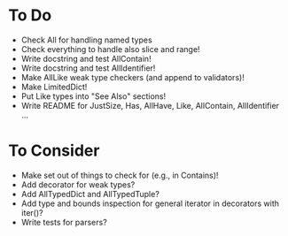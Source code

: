# To Do
- Check All for handling named types
- Check everything to handle also slice and range!
- Write docstring and test AllContain!
- Write docstring and test AllIdentifier!
- Make AllLike weak type checkers (and append to validators)!
- Make LimitedDict!
- Put Like types into "See Also" sections!
- Write README for JustSize, Has, AllHave, Like, AllContain, AllIdentifier ...

# To Consider
- Make set out of things to check for (e.g., in Contains)!
- Add decorator for weak types?
- Add AllTypedDict and AllTypedTuple?
- Add type and bounds inspection for general iterator in decorators with iter()?
- Write tests for parsers?

